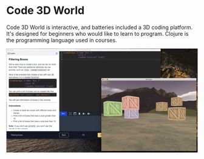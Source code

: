 # Code 3D World
Code 3D World is interactive, and batteries included a 3D coding platform. It's designed for beginners who would like to learn to program. Clojure is the programming language used in courses.

![Code 3D World](imgs/c3dw.png)
